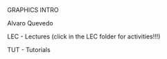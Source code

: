 GRAPHICS INTRO

Alvaro Quevedo

LEC - Lectures (click in the LEC folder for activities!!!)

TUT - Tutorials
